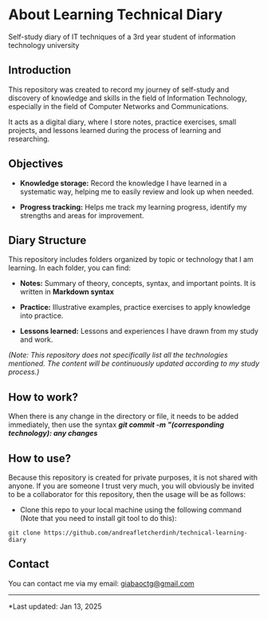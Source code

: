 # About Learning Technical Diary

Self-study diary of IT techniques of a 3rd year student of information technology university

## Introduction  

This repository was created to record my journey of self-study and discovery of knowledge and skills in the field of Information Technology, especially in the field of Computer Networks and Communications.

It acts as a digital diary, where I store notes, practice exercises, small projects, and lessons learned during the process of learning and researching.

## Objectives

* **Knowledge storage:** Record the knowledge I have learned in a systematic way, helping me to easily review and look up when needed.

* **Progress tracking:** Helps me track my learning progress, identify my strengths and areas for improvement.


## Diary Structure

This repository includes folders organized by topic or technology that I am learning. In each folder, you can find:

* **Notes:** Summary of theory, concepts, syntax, and important points. It is written in **Markdown syntax**

* **Practice:** Illustrative examples, practice exercises to apply knowledge into practice.

* **Lessons learned:** Lessons and experiences I have drawn from my study and work.

*(Note: This repository does not specifically list all the technologies mentioned. The content will be continuously updated according to my study process.)*

## How to work?

When there is any change in the directory or file, it needs to be added immediately, then use the syntax ***git commit -m "(corresponding technology): any changes***

## How to use?

Because this repository is created for private purposes, it is not shared with anyone. If you are someone I trust very much, you will obviously be invited to be a collaborator for this repository, then the usage will be as follows:

- Clone this repo to your local machine using the following command (Note that you need to install git tool to do this):

```
git clone https://github.com/andreafletcherdinh/technical-learning-diary
```

## Contact

You can contact me via my email: giabaoctg@gmail.com

---

*Last updated: Jan 13, 2025
